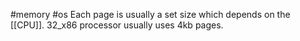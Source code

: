 #memory #os 
Each page is usually a set size which depends on the [[CPU]]. 32_x86 processor usually uses 4kb pages. 